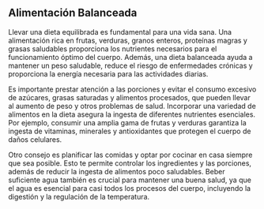 ## Alimentación Balanceada

Llevar una dieta equilibrada es fundamental para una vida sana. Una alimentación rica en frutas, verduras, granos enteros, proteínas magras y grasas saludables proporciona los nutrientes necesarios para el funcionamiento óptimo del cuerpo. Además, una dieta balanceada ayuda a mantener un peso saludable, reduce el riesgo de enfermedades crónicas y proporciona la energía necesaria para las actividades diarias.

Es importante prestar atención a las porciones y evitar el consumo excesivo de azúcares, grasas saturadas y alimentos procesados, que pueden llevar al aumento de peso y otros problemas de salud. Incorporar una variedad de alimentos en la dieta asegura la ingesta de diferentes nutrientes esenciales. Por ejemplo, consumir una amplia gama de frutas y verduras garantiza la ingesta de vitaminas, minerales y antioxidantes que protegen el cuerpo de daños celulares.

Otro consejo es planificar las comidas y optar por cocinar en casa siempre que sea posible. Esto te permite controlar los ingredientes y las porciones, además de reducir la ingesta de alimentos poco saludables. Beber suficiente agua también es crucial para mantener una buena salud, ya que el agua es esencial para casi todos los procesos del cuerpo, incluyendo la digestión y la regulación de la temperatura.
